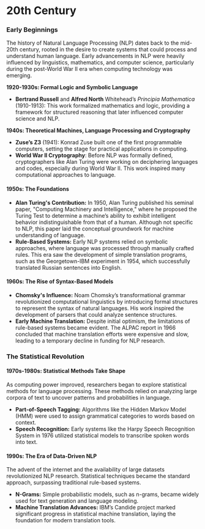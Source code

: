 # 20th Century

### Early Beginnings

The history of Natural Language Processing (NLP) dates back to the mid-20th century, rooted in the desire to create systems that could process and understand human language. Early advancements in NLP were heavily influenced by linguistics, mathematics, and computer science, particularly during the post-World War II era when computing technology was emerging.

**1920-1930s: Formal Logic and Symbolic Language**

* **Bertrand Russell** and **Alfred North** Whitehead’s _Principia Mathematica_ (1910-1913): This work formalized mathematics and logic, providing a framework for structured reasoning that later influenced computer science and NLP.

**1940s: Theoretical Machines, Language Processing and Cryptography**

* **Zuse’s Z3** (1941): Konrad Zuse built one of the first programmable computers, setting the stage for practical applications in computing.
* **World War II Cryptography**: Before NLP was formally defined, cryptographers like Alan Turing were working on deciphering languages and codes, especially during World War II. This work inspired many computational approaches to language.

#### **1950s: The Foundations**

* **Alan Turing's Contribution:** In 1950, Alan Turing published his seminal paper, "Computing Machinery and Intelligence," where he proposed the Turing Test to determine a machine’s ability to exhibit intelligent behavior indistinguishable from that of a human. Although not specific to NLP, this paper laid the conceptual groundwork for machine understanding of language.
* **Rule-Based Systems:** Early NLP systems relied on symbolic approaches, where language was processed through manually crafted rules. This era saw the development of simple translation programs, such as the Georgetown-IBM experiment in 1954, which successfully translated Russian sentences into English.

#### **1960s: The Rise of Syntax-Based Models**

* **Chomsky's Influence:** Noam Chomsky’s transformational grammar revolutionized computational linguistics by introducing formal structures to represent the syntax of natural languages. His work inspired the development of parsers that could analyze sentence structures.
* **Early Machine Translation:** Despite initial optimism, the limitations of rule-based systems became evident. The ALPAC report in 1966 concluded that machine translation efforts were expensive and slow, leading to a temporary decline in funding for NLP research.

### The Statistical Revolution

#### **1970s-1980s: Statistical Methods Take Shape**

As computing power improved, researchers began to explore statistical methods for language processing. These methods relied on analyzing large corpora of text to uncover patterns and probabilities in language.

* **Part-of-Speech Tagging:** Algorithms like the Hidden Markov Model (HMM) were used to assign grammatical categories to words based on context.
* **Speech Recognition:** Early systems like the Harpy Speech Recognition System in 1976 utilized statistical models to transcribe spoken words into text.

#### **1990s: The Era of Data-Driven NLP**

The advent of the internet and the availability of large datasets revolutionized NLP research. Statistical techniques became the standard approach, surpassing traditional rule-based systems.

* **N-Grams:** Simple probabilistic models, such as n-grams, became widely used for text generation and language modeling.
* **Machine Translation Advances:** IBM’s Candide project marked significant progress in statistical machine translation, laying the foundation for modern translation tools.
